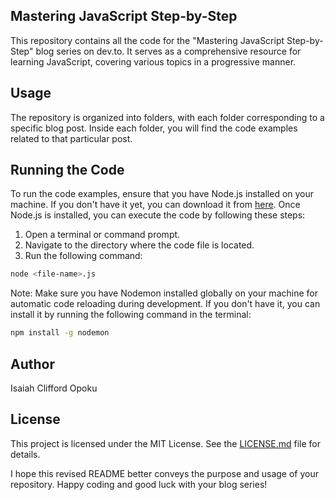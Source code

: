 ## Mastering JavaScript Step-by-Step

This repository contains all the code for the "Mastering JavaScript Step-by-Step" blog series on dev.to. It serves as a comprehensive resource for learning JavaScript, covering various topics in a progressive manner.

## Usage

The repository is organized into folders, with each folder corresponding to a specific blog post. Inside each folder, you will find the code examples related to that particular post.

## Running the Code

To run the code examples, ensure that you have Node.js installed on your machine. If you don't have it yet, you can download it from [here](https://nodejs.org/en/). Once Node.js is installed, you can execute the code by following these steps:

1. Open a terminal or command prompt.
2. Navigate to the directory where the code file is located.
3. Run the following command:

```bash
node <file-name>.js
```

Note: Make sure you have Nodemon installed globally on your machine for automatic code reloading during development. If you don't have it, you can install it by running the following command in the terminal:

```bash
npm install -g nodemon
```

## Author

Isaiah Clifford Opoku

## License

This project is licensed under the MIT License. See the [LICENSE.md](LICENSE.md) file for details.

I hope this revised README better conveys the purpose and usage of your repository. Happy coding and good luck with your blog series!